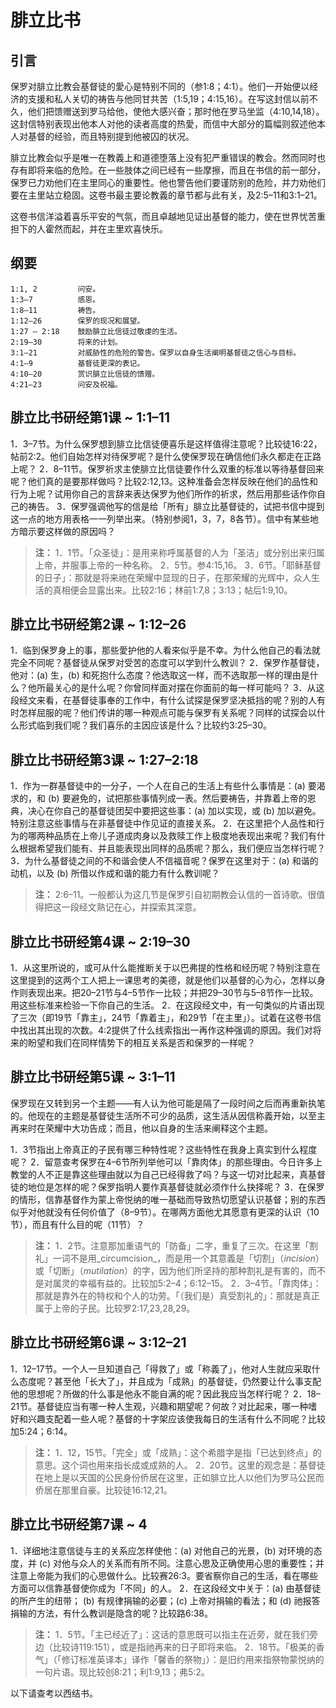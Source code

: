 # 腓立比书

## 引言

保罗对腓立比教会基督徒的愛心是特别不同的（参1:8；4:1）。他们一开始便以经济的支援和私人关切的祷告与他同甘共苦（1:5,19；4:15,16）。在写这封信以前不久，他们把馈赠送到罗马给他，使他大感兴奋；那时他在罗马坐监（4:10,14,18）。这封信特别表现出他本人对他的读者高度的热愛，而信中大部分的篇幅则叙述他本人对基督的经验，而且特别提到他被囚的状况。

腓立比教会似乎是唯一在教義上和道德堕落上没有犯严重错误的教会。然而同时也存有即将来临的危险。在一些肢体之间已经有一些摩擦，而且在书信的前一部分，保罗已力劝他们在主里同心的重要性。他也警告他们要谨防别的危险，并力劝他们要在主里站立稳固。这卷书最主要论教義的章节都与此有关，及2:5–11和3:1–21。

这卷书信洋溢着喜乐平安的气氛，而且卓越地见证出基督的能力，使在世界忧苦重担下的人霍然而起，并在主里欢喜快乐。

## 纲要

	1:1, 2         问安。
	1:3–7          感恩。
	1:8–11         祷告。
	1:12–26        保罗的现况和展望。
	1:27 – 2:18    鼓励腓立比信徒过敬虔的生活。
	2:19–30        将来的计划。
	3:1–21         对威胁性的危险的警告。保罗以自身生活阐明基督徒之信心与目标。
	4:1–9          基督徒更深的表记。
	4:10–20        赏识腓立比信徒的馈赠。
	4:21–23        问安及祝福。

## 腓立比书研经第1课 ~ 1:1–11

1．3–7节。为什么保罗想到腓立比信徒便喜乐是这样值得注意呢？比较徒16:22，帖前2:2。他们自始怎样对待保罗呢？是什么使保罗现在确信他们永久都走在正路上呢？
2．8–11节。保罗祈求主使腓立比信徒要作什么双重的标准以等待基督回来呢？他们真的是要那样做吗？比较2:12,13。这种准备会怎样反映在他们的品性和行为上呢？试用你自己的言辞来表达保罗为他们所作的祈求，然后用那些话作你自己的祷告。
3．保罗强调他写的信是给「所有」腓立比基督徒的，试把书信中提到这一点的地方用表格一一列举出来。（特别参阅1，3，7，8各节）。信中有某些地方暗示要这样做的原因吗？

> **注：**
> 1．1节。「众圣徒」：是用来称呼属基督的人为「圣洁」或分别出来归属上帝，并服事上帝的一种名称。
> 2．5节。参4:15,16。
> 3．6节。「耶稣基督的日子」：那就是将来祂在荣耀中显现的日子，在那荣耀的光辉中，众人生活的真相便会显露出来。比较2:16；林前1:7,8；3:13；帖后1:9,10。

## 腓立比书研经第2课 ~ 1:12–26

1．临到保罗身上的事，那些愛护他的人看来似乎是不幸。为什么他自己的看法就完全不同呢？基督徒从保罗对受苦的态度可以学到什么教训？
2．保罗作基督徒，他对：(a) 生，(b) 和死抱什么态度？他选取这一样，而不选取那一样的理由是什么？他所最关心的是什么呢？你曾同样面对摆在你面前的每一样可能吗？
3．从这段经文来看，在基督徒事奉的工作中，有什么试探是保罗坚决抵挡的呢？别的人有时怎样屈服的呢？他们传讲的哪一种观点可能与保罗有关系呢？同样的试探会以什么形式临到我们呢？我们喜乐的主因应该是什么？比较约3:25–30。

## 腓立比书研经第3课 ~ 1:27–2:18

1．作为一群基督徒中的一分子，一个人在自己的生活上有些什么事情是：(a) 要渴求的，和 (b) 要避免的，试把那些事情列成一表。然后要祷告，并靠着上帝的恩典，决心在你自己的基督徒团契中要把这些事：(a) 加以实现，或 (b) 加以避免。特别注意这些事情与在非基督徒中作见证的直接关系。
2．在这里把个人品性和行为的哪两种品质在上帝儿子道成肉身以及救赎工作上极度地表现出来呢？我们有什么根据希望我们能有、并且能表现出同样的品质呢？那么，我们便应当怎样行呢？
3．为什么基督徒之间的不和谐会使人不信福音呢？保罗在这里对于：(a) 和谐的动机，以及 (b) 所借以作成和谐的能力有什么教训呢？

> **注：** 2:6–11。一般都认为这几节是保罗引自初期教会认信的一首诗歌。很值得把这一段经文熟记在心，并探索其深意。

## 腓立比书研经第4课 ~ 2:19–30

1．从这里所说的，或可从什么能推断关于以巴弗提的性格和经历呢？特别注意在这里提到的这两个工人把上一课思考的美德，就是他们以基督的心为心，怎样以身作则表现出来。把20–21节与4–5节作一比较；并把29–30节与5–8节作一比较。用这些标准来检验一下你自己的生活。
2．在这段经文中，有一句类似的片语出现了三次（即19节「靠主」，24节「靠着主」，和29节「在主里」）。试着在这卷书信中找出其出现的次数。4:2提供了什么线索指出一再作这种强调的原因。我们对将来的盼望和我们在同样情势下的相互关系是否和保罗的一样呢？

## 腓立比书研经第5课 ~ 3:1–11

保罗现在又转到另一个主题——有人认为他可能是隔了一段时间之后而再重新执笔的。他现在的主题是基督徒生活所不可少的品质，这生活从因信称義开始，以至主再来时在荣耀中大功告成；而且，他以自身的生活来阐释这个主题。

1．3节指出上帝真正的子民有哪三种特性呢？这些特性在我身上真实到什么程度呢？
2．留意查考保罗在4–6节所列举他可以「靠肉体」的那些理由。今日许多上教堂的人不正是靠这些理由就以为自己已经得救了吗？与这一切对比起来，真基督徒的地位是怎样的呢？保罗指明人要作真基督徒就必须作什么抉择呢？
3．在保罗的情形，信靠基督作为蒙上帝悦纳的唯一基础而导致热切愿望认识基督；别的东西似乎对他就没有任何价值了（8–9节）。在哪两方面他尤其愿意有更深的认识（10节），而且有什么目的呢（11节）？

> **注：**
> 1．2节。注意那加重语气的「防备」二字，重复了三次。在这里「割礼」一词不是用_circumcision_，而是用一个其意義是「切割」（_incision_）或「切断」（_mutilation_）的字，因为他们所坚持的那种割礼是有害的，而不是对属灵的幸福有益的。比较加5:2–4；6:12–15。
> 2．3–4节。「靠肉体」：那就是靠外在的特权和个人的功劳。「（我们是）真受割礼的」：那就是真正属于上帝的子民。比较罗2:17,23,28,29。

## 腓立比书研经第6课 ~ 3:12–21

1．12–17节。一个人一旦知道自己「得救了」或「称義了」，他对人生就应采取什么态度呢？甚至他「长大了」，并且成为「成熟」的基督徒，仍然要让什么事支配他的思想呢？所做的什么事是他永不能自满的呢？因此我应当怎样行呢？
2．18–21节。基督徒应当有哪一种人生观，兴趣和期望呢？何故？对比起来，哪一种嗜好和兴趣支配着一些人呢？基督的十字架应该使我每日的生活有什么不同呢？比较加5:24；6:14。

> **注：**
> 1．12，15节。「完全」或「成熟」：这个希腊字是指「已达到终点」的意思。这个词也用来指长成或成熟的人。
> 2．20节。这里的观念是：基督徒在地上是以天国的公民身份侨居在这里，正如腓立比人以他们为罗马公民而侨居在那里自豪。比较徒16:12,21。

## 腓立比书研经第7课 ~ 4

1．详细地注意信徒与主的关系应怎样使他：(a) 对他自己的光景，(b) 对环境的态度，并 (c) 对他与众人的关系而有所不同。注意心思及正确使用心思的重要性；并注意上帝能为我们的心思做什么。比较赛26:3。要省察你自己的生活，看在哪些方面可以信靠基督使你成为「不同」的人。
2．在这段经文中关于：(a) 由基督徒的所产生的纽带； (b) 有规律捐输的必要；(c) 上帝对捐输的看法；和 (d) 祂报答捐输的方法，有什么教训是隐含的呢？比较路6:38。

> **注：**
> 1．5节。「主已经近了」：这话的意思既可以指主在近旁，就在我们旁边（比较诗119:151），或是指祂再来的日子即将来临。
> 2．18节。「极美的香气」（「修订标准英译本」译作「馨香的祭物」）：是旧约用来指祭物蒙悦纳的一句片语。现比较创8:21；利1:9,13；弗5:2。

以下请查考以西结书。